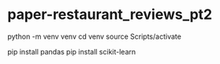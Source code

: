 # paper-restaurant_reviews_pt2

python -m venv venv
cd venv
source Scripts/activate

pip install pandas
pip install scikit-learn

